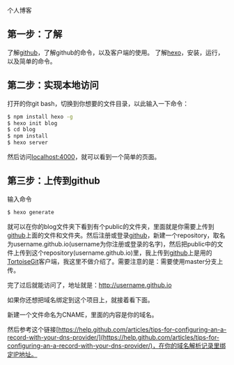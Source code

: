 个人博客



## 第一步：了解

了解[github](https://github.com)，了解github的命令，以及客户端的使用。
了解[hexo](http://hexo.io)，安装，运行，以及简单的命令。



## 第二步：实现本地访问

打开的你git bash，切换到你想要的文件目录，以此输入一下命令：
``` bash
$ npm install hexo -g
$ hexo init blog
$ cd blog
$ npm install
$ hexo server
```
然后访问[localhost:4000](http://localhost:4000)，就可以看到一个简单的页面。



## 第三步：上传到github

输入命令
``` bash
$ hexo generate
```
就可以在你的blog文件夹下看到有个public的文件夹，里面就是你需要上传到[github](https://github.com)上面的文件和文件夹。然后注册或登录[github](https://github.com)，新建一个repository，取名为username.github.io(username为你注册或登录的名字)，然后把public中的文件上传到这个repository(username.github.io)里，我上传到[github](https://github.com)上是用的[TortoiseGit](http://download.tortoisegit.org)客户端，我这里不做介绍了。需要注意的是：需要使用master分支上传。

完了过后就能访问了，地址就是：http://username.github.io

如果你还想把域名绑定到这个项目上，就接着看下面。

新建一个文件命名为CNAME，里面的内容是你的域名。

然后参考这个链接[https://help.github.com/articles/tips-for-configuring-an-a-record-with-your-dns-provider/](https://help.github.com/articles/tips-for-configuring-an-a-record-with-your-dns-provider/)，在你的域名解析记录里绑定IP地址。
